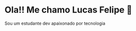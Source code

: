 # Ola!! Me chamo Lucas Felipe 👋 
<p>
Sou um estudante dev apaixonado por tecnologia 
</p>
<!-- [![Blog](https://img.shields.io/badge/LinkedIn-0077B5?style=for-the-badge&logo=linkedin&logoColor=white)](https://www.linkedin.com/in/lucas-silva-b0846a279/)
[![instagram](	https://img.shields.io/badge/Instagram-E4405F?style=for-the-badge&logo=instagram&logoColor=wh)](https://www.instagram.com/lu.caax/)<br>
![Felipe GitHub stats](https://github-readme-stats.vercel.app/api?username=lucasfelipe97silvaa&show_icons=true&theme=radical) -->
